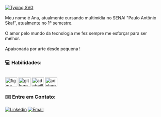 
[![Typing SVG](https://readme-typing-svg.herokuapp.com/?color=A359FF&size=35&center=true&vCenter=true&width=1000&lines=Seja+bem-vindo(a),+me+chamo+Ana+Passini;estudante+do+SENAI+Informática;cursando+multimídia)](https://git.io/typing-svg)

<img src="./assets/linha-divisoria.png" width="100%" height="3px">

<div align="flex-start" > 
  Meu nome é Ana, atualmente cursando multimídia no SENAI "Paulo Antônio Skaf", atualmente no 1º semestre.<br/>
  <br/>
  O amor pelo mundo da tecnologia me fez sempre me esforçar para ser melhor.<br/>
  <br/>
  Apaixonada por arte desde pequena !<br/>
</div>

<img src="./assets/linha-divisoria.png" width="100%" height="3px">



### 💻 Habilidades:
<!--https://devicon.dev/-->
<div style="display: inline_block"><br>
 
  <img align="center"  alt="figma logo" height="30" width="40" src="https://cdn.jsdelivr.net/gh/devicons/devicon/icons/figma/figma-original.svg"/>
  <img align="center"  alt="git logo" height="30" width="40" src="https://cdn.simpleicons.org/git/F05032"/>
  <img align="center"  alt="adobeillustrator logo" height="30" width="40" src="https://skillicons.dev/icons?i=ai"/>
  <img align="center"  alt="adobephotoshop logo" height="30" width="40"src="https://skillicons.dev/icons?i=ps" height="40"/>


</div>

### ✉️ Entre em Contato:
<!--https://devicon.dev/-->
[![Linkedin](https://img.shields.io/badge/LinkedIn-0077B5?style=for-the-badge&logo=linkedin&logoColor=white)](https://www.linkedin.com/in/ana-clara-almeida-024415286/)
[![Email](https://img.shields.io/badge/Gmail-D14836?style=for-the-badge&logo=gmail&logoColor=white)](mailto:aclarinha.al@gmail.com)

